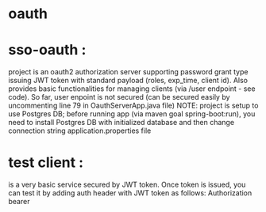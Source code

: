 # oauth

# sso-oauth :
project is an oauth2 authorization server supporting password grant type issuing JWT token with standard payload (roles, exp_time, client id). Also provides basic functionalities for managing clients (via /user endpoint - see code). So far, user enpoint is not secured (can be secured easily by uncommenting line 79 in OauthServerApp.java file)
NOTE: project is setup to use Postgres DB; before running app (via maven goal spring-boot:run), you need to install Postgres DB with initialized database and then change connection string application.properties file

# test client :
is a very basic service secured by JWT token. Once token is issued, you can test it by adding auth header with JWT token as follows: Authorization  bearer <token>
